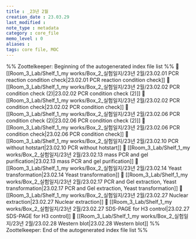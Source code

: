 ```yaml
---
title : _23년 2월
creation_date : 23.03.29
last_modified :
note_type : metadata
category : core_file
memo_level : 0
aliases : 
tags: core file, MOC
---
```

%% Zoottelkeeper: Beginning of the autogenerated index file list  %%
📄 [[Room_3_Lab/Shelf_1_my works/Box_2_실험일지/23년 2월/23.02.01 PCR reaction condition check|23.02.01 PCR reaction condition check]]
📄 [[Room_3_Lab/Shelf_1_my works/Box_2_실험일지/23년 2월/23.02.02 PCR condition check (2)|23.02.02 PCR condition check (2)]]
📄 [[Room_3_Lab/Shelf_1_my works/Box_2_실험일지/23년 2월/23.02.02 PCR condition check|23.02.02 PCR condition check]]
📄 [[Room_3_Lab/Shelf_1_my works/Box_2_실험일지/23년 2월/23.02.06 PCR condition check (2)|23.02.06 PCR condition check (2)]]
📄 [[Room_3_Lab/Shelf_1_my works/Box_2_실험일지/23년 2월/23.02.06 PCR condition check|23.02.06 PCR condition check]]
📄 [[Room_3_Lab/Shelf_1_my works/Box_2_실험일지/23년 2월/23.02.10 PCR without hotstart|23.02.10 PCR without hotstart]]
📄 [[Room_3_Lab/Shelf_1_my works/Box_2_실험일지/23년 2월/23.02.13 mass PCR and gel purification|23.02.13 mass PCR and gel purification]]
📄 [[Room_3_Lab/Shelf_1_my works/Box_2_실험일지/23년 2월/23.02.14 Yeast transformation|23.02.14 Yeast transformation]]
📄 [[Room_3_Lab/Shelf_1_my works/Box_2_실험일지/23년 2월/23.02.17 PCR and Gel extraction, Yeast transformation|23.02.17 PCR and Gel extraction, Yeast transformation]]
📄 [[Room_3_Lab/Shelf_1_my works/Box_2_실험일지/23년 2월/23.02.27 Nuclear extraction|23.02.27 Nuclear extraction]]
📄 [[Room_3_Lab/Shelf_1_my works/Box_2_실험일지/23년 2월/23.02.27 SDS-PAGE for H3 control|23.02.27 SDS-PAGE for H3 control]]
📄 [[Room_3_Lab/Shelf_1_my works/Box_2_실험일지/23년 2월/23.02.28 Western blot|23.02.28 Western blot]]
%% Zoottelkeeper: End of the autogenerated index file list  %%
